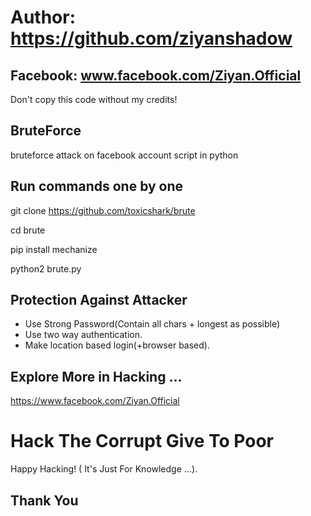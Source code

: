 # Author: https://github.com/ziyanshadow
## Facebook: www.facebook.com/Ziyan.Official

Don't copy this code without my credits!

## BruteForce
bruteforce attack on facebook account script in python

## Run commands one by one

git clone https://github.com/toxicshark/brute

cd brute

pip install mechanize

python2 brute.py


## Protection Against Attacker
* Use Strong Password(Contain all chars + longest as possible)
* Use two way authentication.
* Make location based login(+browser based).

## Explore More in Hacking ...


https://www.facebook.com/Ziyan.Official

# Hack The Corrupt Give To Poor
Happy Hacking! ( It's Just For Knowledge ...).
## Thank You

